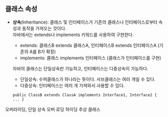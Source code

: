 ## 클래스 속성
- **상속**(Inheritance): 클래스 및 인터페이스가 기존의 클래스나 인터페이스로부터 속성과 동작을 가져오는 것이다.  
자바에서는 extends나 implements 키워드를 사용하여 구현한다.
  - extends: 클래스B extends 클래스A, 인터페이스B extends 인터페이스A (기존의 A를 B가 확장)
  - implements: 클래스 implements 인터페이스 (클래스가 인터페이스를 구현)

  자바의 클래스는 단일상속만 가능하고, 인터페이스는 다중상속이 가능하다.
  - 단일상속: 수퍼클래스가 하나라는 뜻이다. 서브클래스는 여러 개일 수 있다.
  - 다중상속: 인터페이스는 여러 개 가져와서 사용할 수 있다.
  ```
  public ClassB extends ClassA implements Interface1, Interface2 { ... }
  ```

오버라이딩, 단일 상속
오버 로딩
하이딩
추상 클래스
